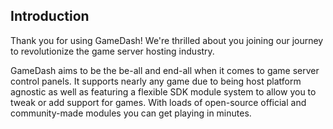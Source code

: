 ## Introduction

Thank you for using GameDash! We're thrilled about you joining our journey to revolutionize the game server hosting industry.

GameDash aims to be the be-all and end-all when it comes to game server control panels. It supports nearly any game due to being host platform agnostic as well as featuring a flexible SDK module system to allow you to tweak or add support for games. With loads of open-source official and community-made modules you can get playing in minutes.
